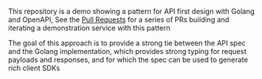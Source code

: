 This repository is a demo showing a pattern for API first design with Golang and OpenAPI, See the [Pull Requests](https://github.com/grevian/petstore-demo/pulls) for a series of PRs building and iterating a demonstration service with this pattern

The goal of this approach is to provide a strong tie between the API spec and the Golang implementation, which provides strong typing for request payloads and responses, and for which the spec can be used to generate rich client SDKs
